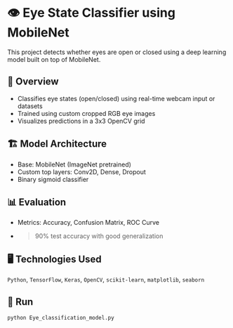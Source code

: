 # 👁️ Eye State Classifier using MobileNet

This project detects whether eyes are open or closed using a deep learning model built on top of MobileNet.

## 🧠 Overview
- Classifies eye states (open/closed) using real-time webcam input or datasets
- Trained using custom cropped RGB eye images
- Visualizes predictions in a 3x3 OpenCV grid

## 🏗️ Model Architecture
- Base: MobileNet (ImageNet pretrained)
- Custom top layers: Conv2D, Dense, Dropout
- Binary sigmoid classifier

## 📊 Evaluation
- Metrics: Accuracy, Confusion Matrix, ROC Curve
- >90% test accuracy with good generalization

## 🖥️ Technologies Used
`Python`, `TensorFlow`, `Keras`, `OpenCV`, `scikit-learn`, `matplotlib`, `seaborn`

## 🚀 Run
```bash
python Eye_classification_model.py

